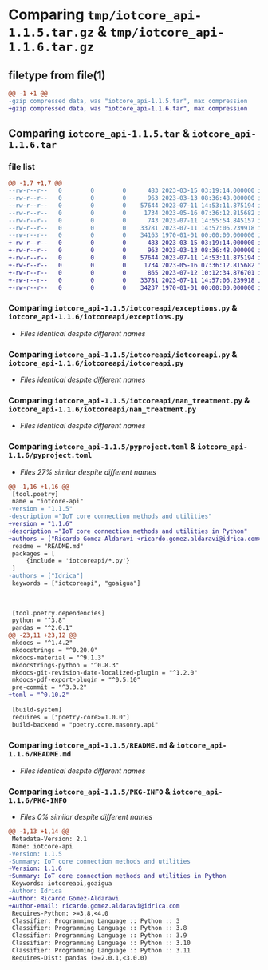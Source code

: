# Comparing `tmp/iotcore_api-1.1.5.tar.gz` & `tmp/iotcore_api-1.1.6.tar.gz`

## filetype from file(1)

```diff
@@ -1 +1 @@
-gzip compressed data, was "iotcore_api-1.1.5.tar", max compression
+gzip compressed data, was "iotcore_api-1.1.6.tar", max compression
```

## Comparing `iotcore_api-1.1.5.tar` & `iotcore_api-1.1.6.tar`

### file list

```diff
@@ -1,7 +1,7 @@
--rw-r--r--   0        0        0      483 2023-03-15 03:19:14.000000 iotcore_api-1.1.5/iotcoreapi/__init__.py
--rw-r--r--   0        0        0      963 2023-03-13 08:36:48.000000 iotcore_api-1.1.5/iotcoreapi/exceptions.py
--rw-r--r--   0        0        0    57644 2023-07-11 14:53:11.875194 iotcore_api-1.1.5/iotcoreapi/iotcoreapi.py
--rw-r--r--   0        0        0     1734 2023-05-16 07:36:12.815682 iotcore_api-1.1.5/iotcoreapi/nan_treatment.py
--rw-r--r--   0        0        0      743 2023-07-11 14:55:54.845157 iotcore_api-1.1.5/pyproject.toml
--rw-r--r--   0        0        0    33781 2023-07-11 14:57:06.239918 iotcore_api-1.1.5/README.md
--rw-r--r--   0        0        0    34163 1970-01-01 00:00:00.000000 iotcore_api-1.1.5/PKG-INFO
+-rw-r--r--   0        0        0      483 2023-03-15 03:19:14.000000 iotcore_api-1.1.6/iotcoreapi/__init__.py
+-rw-r--r--   0        0        0      963 2023-03-13 08:36:48.000000 iotcore_api-1.1.6/iotcoreapi/exceptions.py
+-rw-r--r--   0        0        0    57644 2023-07-11 14:53:11.875194 iotcore_api-1.1.6/iotcoreapi/iotcoreapi.py
+-rw-r--r--   0        0        0     1734 2023-05-16 07:36:12.815682 iotcore_api-1.1.6/iotcoreapi/nan_treatment.py
+-rw-r--r--   0        0        0      865 2023-07-12 10:12:34.876701 iotcore_api-1.1.6/pyproject.toml
+-rw-r--r--   0        0        0    33781 2023-07-11 14:57:06.239918 iotcore_api-1.1.6/README.md
+-rw-r--r--   0        0        0    34237 1970-01-01 00:00:00.000000 iotcore_api-1.1.6/PKG-INFO
```

### Comparing `iotcore_api-1.1.5/iotcoreapi/exceptions.py` & `iotcore_api-1.1.6/iotcoreapi/exceptions.py`

 * *Files identical despite different names*

### Comparing `iotcore_api-1.1.5/iotcoreapi/iotcoreapi.py` & `iotcore_api-1.1.6/iotcoreapi/iotcoreapi.py`

 * *Files identical despite different names*

### Comparing `iotcore_api-1.1.5/iotcoreapi/nan_treatment.py` & `iotcore_api-1.1.6/iotcoreapi/nan_treatment.py`

 * *Files identical despite different names*

### Comparing `iotcore_api-1.1.5/pyproject.toml` & `iotcore_api-1.1.6/pyproject.toml`

 * *Files 27% similar despite different names*

```diff
@@ -1,16 +1,16 @@
 [tool.poetry]
 name = "iotcore-api"
-version = "1.1.5"
-description ="IoT core connection methods and utilities"
+version = "1.1.6"
+description ="IoT core connection methods and utilities in Python"
+authors = ["Ricardo Gomez-Aldaravi <ricardo.gomez.aldaravi@idrica.com>", "Laura Moreno <laura.moreno@idrica.com>"]
 readme = "README.md"
 packages = [
     {include = 'iotcoreapi/*.py'}
 ]
-authors = ["Idrica"]
 keywords = ["iotcoreapi", "goaigua"]
 
 
 
 [tool.poetry.dependencies]
 python = "^3.8"
 pandas = "^2.0.1"
@@ -23,11 +23,12 @@
 mkdocs = "^1.4.2"
 mkdocstrings = "^0.20.0"
 mkdocs-material = "^9.1.3"
 mkdocstrings-python = "^0.8.3"
 mkdocs-git-revision-date-localized-plugin = "^1.2.0"
 mkdocs-pdf-export-plugin = "^0.5.10"
 pre-commit = "^3.3.2"
+toml = "^0.10.2"
 
 [build-system]
 requires = ["poetry-core>=1.0.0"]
 build-backend = "poetry.core.masonry.api"
```

### Comparing `iotcore_api-1.1.5/README.md` & `iotcore_api-1.1.6/README.md`

 * *Files identical despite different names*

### Comparing `iotcore_api-1.1.5/PKG-INFO` & `iotcore_api-1.1.6/PKG-INFO`

 * *Files 0% similar despite different names*

```diff
@@ -1,13 +1,14 @@
 Metadata-Version: 2.1
 Name: iotcore-api
-Version: 1.1.5
-Summary: IoT core connection methods and utilities
+Version: 1.1.6
+Summary: IoT core connection methods and utilities in Python
 Keywords: iotcoreapi,goaigua
-Author: Idrica
+Author: Ricardo Gomez-Aldaravi
+Author-email: ricardo.gomez.aldaravi@idrica.com
 Requires-Python: >=3.8,<4.0
 Classifier: Programming Language :: Python :: 3
 Classifier: Programming Language :: Python :: 3.8
 Classifier: Programming Language :: Python :: 3.9
 Classifier: Programming Language :: Python :: 3.10
 Classifier: Programming Language :: Python :: 3.11
 Requires-Dist: pandas (>=2.0.1,<3.0.0)
```

